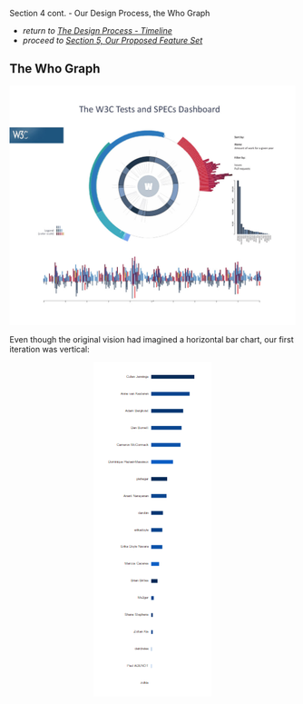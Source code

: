 Section 4 cont. - Our Design Process, the Who Graph

* *return to [The Design Process - Timeline](design_timeline.md)*
* *proceed to [Section 5, Our Proposed Feature Set](proposal.md)*

## The Who Graph

<p align="center">
    <img src="images/main1.jpg" width="600"/>
</p>

Even though the original vision had imagined a horizontal bar chart, our first iteration was vertical:

<p align="center">
    <img src="images/Who1.png"/>
</p>

